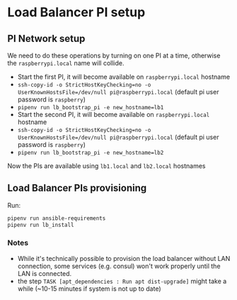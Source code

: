 # Load Balancer PI setup

## PI Network setup

We need to do these operations by turning on one PI at a time, otherwise the `raspberrypi.local` name will collide.

- Start the first PI, it will become available on `raspberrypi.local` hostname
- `ssh-copy-id -o StrictHostKeyChecking=no -o UserKnownHostsFile=/dev/null pi@raspberrypi.local` (default pi user password is `raspberry`)
- `pipenv run lb_bootstrap_pi -e new_hostname=lb1`
- Start the second PI, it will become available on `raspberrypi.local` hostname
- `ssh-copy-id -o StrictHostKeyChecking=no -o UserKnownHostsFile=/dev/null pi@raspberrypi.local` (default pi user password is `raspberry`)
- `pipenv run lb_bootstrap_pi -e new_hostname=lb2`

Now the PIs are available using `lb1.local` and `lb2.local` hostnames

## Load Balancer PIs provisioning

Run:
```bash
pipenv run ansible-requirements
pipenv run lb_install
```

### Notes

- While it's technically possible to provision the load balancer without LAN connection, some services (e.g. consul) won't work properly until the LAN is connected.
- the step `TASK [apt_dependencies : Run apt dist-upgrade]` might take a while (~10-15 minutes if system is not up to date)
